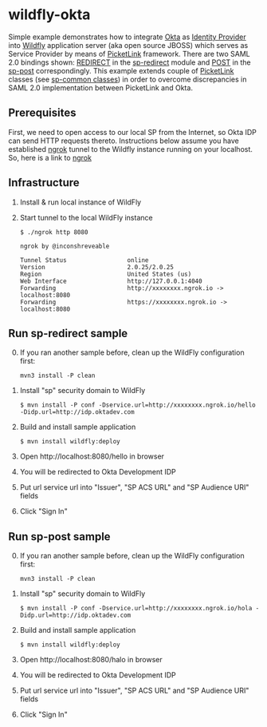 # wildfly-okta
Simple example demonstrates how to integrate [Okta](https://www.okta.com/) as [Identity Provider](https://en.wikipedia.org/wiki/Identity_provider) into [Wildfly](http://wildfly.org/) application server (aka open source JBOSS) which serves as Service Provider by means of [PicketLink](http://picketlink.org/) framework. 
There are two SAML 2.0 bindings shown: [REDIRECT](https://en.wikipedia.org/wiki/SAML_2.0#HTTP_Redirect_Binding) in the [sp-redirect](./sp-redirect) module and [POST](https://en.wikipedia.org/wiki/SAML_2.0#HTTP_POST_Binding) in the [sp-post](./sp-post) correspondingly. 
This example extends couple of [PicketLink](http://picketlink.org/) classes (see [sp-common classes](./sp-common/src/main/java/org/ab0ndar/)) in order to overcome discrepancies in SAML 2.0 implementation between PicketLink and Okta.     

## Prerequisites

First, we need to open access to our local SP from the Internet, so Okta IDP can send HTTP requests thereto. 
Instructions below assume you have established [ngrok](https://ngrok.com/) tunnel to the Wildfly instance running on your localhost. 
So, here is a link to [ngrok](https://ngrok.com/download)

## Infrastructure

1. Install & run local instance of WildFly 

2. Start tunnel to the local WildFly instance
    
    ```
    $ ./ngrok http 8080
    
    ngrok by @inconshreveable

    Tunnel Status                 online
    Version                       2.0.25/2.0.25
    Region                        United States (us)
    Web Interface                 http://127.0.0.1:4040
    Forwarding                    http://xxxxxxxx.ngrok.io -> localhost:8080
    Forwarding                    https://xxxxxxxx.ngrok.io -> localhost:8080
    ```

## Run sp-redirect sample
0. If you ran another sample before, clean up the WildFly configuration first:
  
    ```
    mvn3 install -P clean
    ```
1. Install "sp" security domain to WildFly
    
    ```
    $ mvn install -P conf -Dservice.url=http://xxxxxxxx.ngrok.io/hello -Didp.url=http://idp.oktadev.com
    ```
2. Build and install sample application
    
    ```
    $ mvn install wildfly:deploy
    ```
3. Open http://localhost:8080/hello in browser
4. You will be redirected to Okta Development IDP
5. Put url service url into "Issuer", "SP ACS URL" and "SP Audience URI" fields
6. Click "Sign In"

## Run sp-post sample
0. If you ran another sample before, clean up the WildFly configuration first:
  
    ```
    mvn3 install -P clean
    ```
1. Install "sp" security domain to WildFly
    
    ```
    $ mvn install -P conf -Dservice.url=http://xxxxxxxx.ngrok.io/hola -Didp.url=http://idp.oktadev.com
    ```
2. Build and install sample application
    
    ```
    $ mvn install wildfly:deploy
    ```
3. Open http://localhost:8080/halo in browser
4. You will be redirected to Okta Development IDP
5. Put url service url into "Issuer", "SP ACS URL" and "SP Audience URI" fields
6. Click "Sign In"